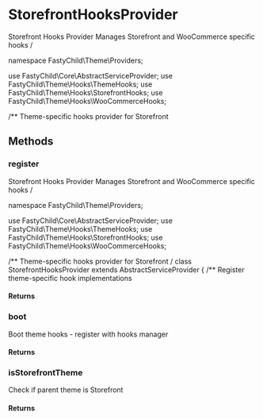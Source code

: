 # StorefrontHooksProvider

<!-- @doc-source: StorefrontHooksProvider -->
Storefront Hooks Provider
Manages Storefront and WooCommerce specific hooks
/

namespace FastyChild\Theme\Providers;

use FastyChild\Core\AbstractServiceProvider;
use FastyChild\Theme\Hooks\ThemeHooks;
use FastyChild\Theme\Hooks\StorefrontHooks;
use FastyChild\Theme\Hooks\WooCommerceHooks;

/**
Theme-specific hooks provider for Storefront

## Methods

### register
<!-- @doc-source: StorefrontHooksProvider.register -->
Storefront Hooks Provider
Manages Storefront and WooCommerce specific hooks
/

namespace FastyChild\Theme\Providers;

use FastyChild\Core\AbstractServiceProvider;
use FastyChild\Theme\Hooks\ThemeHooks;
use FastyChild\Theme\Hooks\StorefrontHooks;
use FastyChild\Theme\Hooks\WooCommerceHooks;

/**
Theme-specific hooks provider for Storefront
/
class StorefrontHooksProvider extends AbstractServiceProvider
{
/**
Register theme-specific hook implementations

#### Returns



### boot
<!-- @doc-source: StorefrontHooksProvider.boot -->
Boot theme hooks - register with hooks manager

#### Returns



### isStorefrontTheme
<!-- @doc-source: StorefrontHooksProvider.isStorefrontTheme -->
Check if parent theme is Storefront

#### Returns



